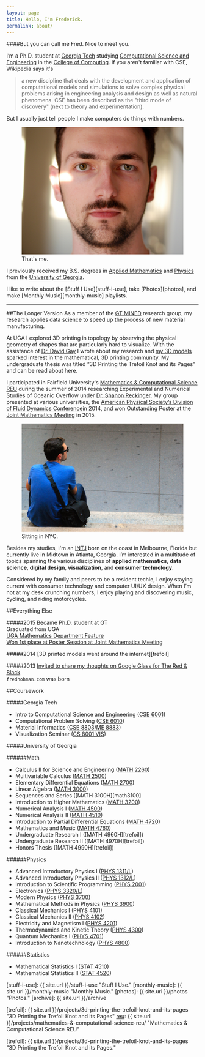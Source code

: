 ```yaml
---
layout: page
title: Hello, I'm Frederick.
permalink: about/
---
```


####But you can call me Fred. Nice to meet you. 

I’m a Ph.D. student at [Georgia Tech][gt] studying [Computational Science and Engineering][cse] in the [College of Computing][coc]. If you aren't familiar with CSE, Wikipedia says it's

>a new discipline that deals with the development and application of computational models and simulations to solve complex physical problems arising in engineering analysis and design as well as natural phenomena. CSE has been described as the "third mode of discovery" (next to theory and experimentation).

But I usually just tell people I make computers do things with numbers.

<figure>
  <img class="full" src="/images/me3.jpg" alt="That's me.">
  <figcaption>That's me.</figcaption>
</figure>

I previously received my B.S. degrees in [Applied Mathematics][ugamath] and [Physics][ugaphysics] from the [University of Georgia][uga]. 

I like to write about the [Stuff I Use][stuff-i-use], take [Photos][photos], and make [Monthly Music][monthly-music] playlists.

***

##The Longer Version
As a member of the [GT MINED][mined] research group, my research applies data science to speed up the process of new material manufacturing. 

At UGA I explored 3D printing in topology by observing the physical geometry of shapes that are particularly hard to visualize. With the assistance of [Dr. David Gay][dg] I wrote about my research and [my 3D models][thingiverse] sparked interest in the mathematical, 3D printing community. My undergraduate thesis was titled “3D Printing the Trefoil Knot and its Pages” and can be read about here.

I participated in Fairfield University's [Mathematics & Computational Science REU][reu] during the summer of 2014 researching Experimental and Numerical Studies of Oceanic Overflow under [Dr. Shanon Reckinger][sr]. My group presented at various universities, the [American Physical Society’s Division of Fluid Dynamics Conference][apsdfd]in 2014, and won Outstanding Poster at the [Joint Mathematics Meeting][jmm] in 2015. 

<figure>
  <img src="/images/me2.JPG" alt="Sitting in NYC.">
  <figcaption>Sitting in NYC.</figcaption>
</figure>

Besides my studies, I'm an [INTJ][intj] born on the coast in Melbourne, Florida but currently live in Midtown in Atlanta, Georgia. I’m interested in a multitude of topics spanning the various disciplines of **applied mathematics**, **data science**, **digital design**, **visualization**, and **consumer technology**.

Considered by my family and peers to be a resident techie, I enjoy staying current with consumer technology and computer UI/UX design. When I’m not at my desk crunching numbers, I enjoy playing and discovering music, cycling, and riding motorcycles.

##Everything Else

#####2015
Became Ph.D. student at GT  
Graduated from UGA  
[UGA Mathematics Department Feature][uga-math-feature]  
[Won 1st place at Poster Session at Joint Mathematics Meeting][reu]

#####2014
[3D printed models went around the internet][trefoil]

#####2013
[Invited to share my thoughts on Google Glass for The Red & Black][randb]  
`fredhohman.com` was born

##Coursework

#####Georgia Tech

* Intro to Computational Science and Engineering ([CSE 6001][cse6010])
* Computational Problem Solving ([CSE 6010][cse6010])
* Material Informatics ([CSE 8803/ME 8883][cse8803])
* Visualization Seminar ([CS 8001 VIS][cs8001-vis])

#####University of Georgia

######Math

* Calculus II for Science and Engineering ([MATH 2260][math2260])
* Multivariable Calculus ([MATH 2500][math2260])
* Elementary Differential Equations ([MATH 2700][math2700])
* Linear Algebra ([MATH 3000][math3000])
* Sequences and Series ([MATH 3100H][math3100]
* Introduction to Higher Mathematics ([MATH 3200][math3200])
* Numerical Analysis I ([MATH 4500][math4500])
* Numerical Analysis II ([MATH 4510][math4510])
* Introduction to Partial Differential Equations ([MATH 4720][math4720])
* Mathematics and Music ([MATH 4760][math4760])
* Undergraduate Research I ([MATH 4960H][trefoil])
* Undergraduate Research II ([MATH 4970H][trefoil])
* Honors Thesis ([MATH 4990H][trefoil])

######Physics

* Advanced Introductory Physics I ([PHYS 1311/L][phys1311])
* Advanced Introductory Physics II ([PHYS 1312/L][phys1312])
* Introduction to Scientific Programming ([PHYS 2001][phys2001])
* Electronics ([PHYS 3320/L][phys3320])
* Modern Physics ([PHYS 3700][phys3700])
* Mathematical Methods in Physics ([PHYS 3900][phys3900])
* Classical Mechanics I ([PHYS 4101][phys4101])
* Classical Mechanics II ([PHYS 4102][phys4201])
* Electricity and Magnetism I ([PHYS 4201][phys4201])
* Thermodynamics and Kinetic Theory ([PHYS 4300][phys4300])
* Quantum Mechanics I ([PHYS 4701][phys4701])
* Introduction to Nanotechnology ([PHYS 4800][phys4800])

######Statistics

* Mathematical Statistics I ([STAT 4510][stat4510])
* Mathematical Statistics II ([STAT 4520][stat4520])

[stuff-i-use]: {{ site.url }}/stuff-i-use "Stuff I Use."
[monthly-music]: {{ site.url }}/monthly-music "Monthly Music."
[photos]: {{ site.url }}/photos "Photos."
[archive]: {{ site.url }}/archive

[gt]: http://gatech.edu "Georgia Tech."
[cse]: http://cse.gatech.edu "GT Computational Science and Engineering."
[coc]: http://www.cc.gatech.edu "GT College of Computing."
[intj]: http://en.wikipedia.org/wiki/INTJ "INTJ."
[ugamath]: "http://math.uga.edu" "UGA Mathematics."
[ugaphysics]: http://www.physast.uga.edu "UGA Physics."
[uga]: http://www.uga.edu "University of Georgia."
[mined]: http://mined.gatech.edu "GT MINED Research Group."
[dg]: http://euclidlab.org/david-gay/ "Dr. David Gay"
[thingiverse]: http://www.thingiverse.com/fredhohman/about "My Thingiverse Profile."
[reu]: http://faculty.fairfield.edu/srafalski/reu/ "Fairfield University REU."
[sr]: http://www.shanonreckinger.com "Dr. Shanon Reckinger."
[apsdfd]: http://www.aps.org/units/dfd/ "American Physical Society Division of Fluid Dynamics."
[jmm]: http://jointmathematicsmeetings.org/jmm "Joint Mathematics Meetings."
[randb]: http://www.redandblack.com/uganews/science_health/uga-talks-tech-google-glass-seen-as-first-step-into/article_138dd768-f7ca-11e2-bed1-001a4bcf6878.html "Red and Black Article."
[uga-math-feature]: http://www.math.uga.edu/news-and-events/math-department-newsletter-spring-2015##studentprofile "UGA Math Department Feature."
[trefoil]: {{ site.url }}/projects/3d-printing-the-trefoil-knot-and-its-pages "3D Printing the Trefoil Knot and its Pages"
[reu]: {{ site.url }}/projects/mathematics-&-computational-science-reu/ "Mathematics & Computational Science REU"


[cse6001]: https://en.wikipedia.org/wiki/Computational_science "Computational Science and Engineering."
[cse6010]: https://en.wikipedia.org/wiki/Computational_science "Computational Science and Engineering."
[cse8803]: https://en.wikipedia.org/wiki/Materials_informatics "Material Informatics."
[cs8001-vis]: https://en.wikipedia.org/wiki/Visualization_(computer_graphics) "Visualization."

[math2260]: http://en.wikipedia.org/wiki/Calculus "Calculus II for Science and Engineering."
[math2500]: http://en.wikipedia.org/wiki/Multivariable_calculus "Multivariable Calculus."
[math2700]: http://en.wikipedia.org/wiki/Differential_equation "Elementary Differential Equations."
[math3000]: http://en.wikipedia.org/wiki/Linear_algebra "Linear Algebra."
[math3100H]: http://en.wikipedia.org/wiki/Category:Sequences_and_series "Sequences and Series."
[math3200]: http://en.wikipedia.org/wiki/Mathematical_proof "Introduction to Higher Mathematics."
[math4500]: http://en.wikipedia.org/wiki/Numerical_analysis "Numerical Analysis I."
[math4510]: http://en.wikipedia.org/wiki/Numerical_analysis "Numerical Analysis II."
[math4720]: http://en.wikipedia.org/wiki/Partial_differential_equation "Introduction to Partial Differential Equations."
[math4760]: http://en.wikipedia.org/wiki/Music_and_mathematics "Mathematics and Music."
[trefoil]: {{ site.url }}/projects/3d-printing-the-trefoil-knot-and-its-pages "3D Printing the Trefoil Knot and its Pages."

[phys1311]: http://en.wikipedia.org/wiki/Mechanics "Advanced Introductory Physics I."
[phys1312]: http://en.wikipedia.org/wiki/Electromagnetism "Advanced Introductory Physics II."
[phys2001]: http://en.wikipedia.org/wiki/Computational_science "Introduction to Scientific Programming."
[phys3320]: http://en.wikipedia.org/wiki/Electronics "Electronics."
[phys3700]: http://en.wikipedia.org/wiki/Modern_physics "Modern Physics."
[phys3900]: http://en.wikipedia.org/wiki/Mathematical_Methods_in_the_Physical_Sciences "Mathematical Methods in Physics."
[phys4101]: http://en.wikipedia.org/wiki/Mechanics "Classical Mechanics I."
[phys4102]: http://en.wikipedia.org/wiki/Mechanics "Classical Mechanics II."
[phys4201]: http://en.wikipedia.org/wiki/Electromagnetism "Electricity and Magnetism I."
[phys4300]: http://en.wikipedia.org/wiki/Thermodynamics "Thermodynamics and Kinetic Theory."
[phys4701]: http://en.wikipedia.org/wiki/Quantum_mechanics "Quantum Mechanics I."
[phys4800]: http://en.wikipedia.org/wiki/Nanotechnology "Introduction to Nanotechnology."

[stat4510]: http://en.wikipedia.org/wiki/Mathematical_statistics "Mathematical Statistics I."
[stat4520]: http://en.wikipedia.org/wiki/Mathematical_statistics "Mathematical Statistics II."